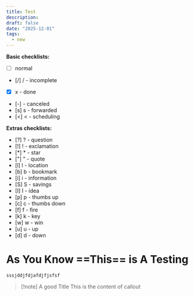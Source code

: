 ```yaml
---
title: Test
description:
draft: false
date: "2025-12-01"
tags:
  - new
---
```

 
**Basic checklists:**
- [ ] normal
- [/] / - incomplete
- [x] x - done
- [-] -  canceled
- [s] s - forwarded
- [<] < - scheduling

**Extras checklists:**
- [?] ? - question
- [!] ! - exclamation
- [*] * - star
- ["] " - quote
- [l] l - location
- [b] b - bookmark
- [i] i - information
- [S] S - savings
- [I] I - idea
- [p] p - thumbs up
- [c] c - thumbs down
- [f] f - fire
- [k] k - key
- [w] w - win
- [u] u - up
- [d] d - down
# **As You Know ==This== is A Testing**

``sssjddjfdjafdjfjsfsf``

>[!note] A good Title
> This is the content of callout

